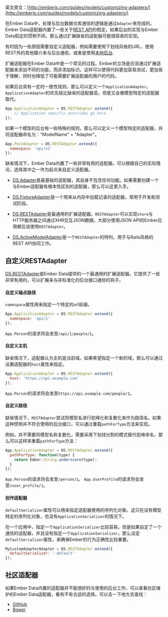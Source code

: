 英文原文：[http://emberjs.com/guides/models/customizing-adapters/](http://emberjs.com/guides/models/customizing-adapters/)

在Ember Data中，处理与后台数据仓库通信的逻辑是通过`Adapter`来完成的。Ember Data适配器内置了一些关于[REST API](http://jsonapi.org)的假定。如果后台的实现与Ember Data假定的惯例不同，那么通过扩展缺省的适配器可能很容易的实现。

有时因为一些原因需要自定义适配器，例如需要使用下划线风格的URL，使用REST外的其他媒介来与后台通信，或者是使用[本地后台](https://github.com/rpflorence/ember-localstorage-adapter).

扩展适配器在Ember Data中是一个常见的过程。Ember的立场是应该通过扩展适配器来添加不同的功能，而非添加标识。这样可以使得代码更加容易测试，更加易于理解，同时也降低了可能需要扩展适配器的用户的代码。

如果后台具有一定的一致性规则，那么可以定义一个`ApplicationAdapter`。`ApplicationAdapter`的优先级比缺省的适配器高，但是又会被模型特定的适配器取代。

```js
App.ApplicationAdapter = DS.RESTAdapter.extend({
    // Application specific overrides go here
});
```

如果一个模型的后台有一些特殊的规则，那么可以定义一个模型特定的适配器，并将适配器命名为："ModelName" + "Adapter"。

```js
App.PostAdapter = DS.RESTAdapter.extend({
  namespace: 'api/v1'
});
```

缺省情况下，Ember Data内置了一些非常有用的适配器。可以根据自己的实际情况，选择其中之一作为起点来自定义适配器。

- [DS.Adapter](/api/data/classes/DS.Adapter.html)是最基础的适配器，其自身不包含任何功能。如果需要创建一个与Ember适配器有根本性区别的适配器，那么可以这里入手。

- [DS.FixtureAdapter](/api/data/classes/DS.FixtureAdapter.html)是一个用来从内存中加载记录的适配器，常用于开发和测试阶段。

- [DS.RESTAdapter](/api/data/classes/DS.RESTAdapter.html)是最通用的扩展适配器。`RESTAdapter`可以实现`store`与HTTP服务器之间通过XHR交互JSON数据。大部分使用JSON
  API的Ember应用都应该使用`RESTAdapter`。

- [DS.ActiveModelAdapter](/api/data/classes/DS.ActiveModelAdapter.html)是一个`RESTAdapter`的特列，用于与Rails风格的REST API协同工作。

## 自定义RESTAdapter

[DS.RESTAdapter](/api/data/classes/DS.RESTAdapter.html)是Ember
Data提供的一个最通用的扩展适配器。它提供了一些非常有用的，可以扩展来与非标准化的后台接口通信的钩子。

#### 自定义端点路径

`namespace`属性用来指定一个特定的url前缀。

```js
App.ApplicationAdapter = DS.RESTAdapter.extend({
  namespace: 'api/1'
});
```

`App.Person`的请求将会发至`/api/1/people/1`。

#### 自定义主机

缺省情况下，适配器认为主机是当前域。如果希望指定一个新的域，那么可以通过设置适配器的`host`属性来指定。

```js
App.ApplicationAdapter = DS.RESTAdapter.extend({
  host: 'https://api.example.com'
});
```

`App.Person`的请求将会发至`https://api.example.com/people/1`。

#### 自定义路径

缺省情况下，`RESTAdapter`尝试将模型名进行驼峰化和复数化来作为路径名。如果这种惯例并不符合使用的后台接口，可以通过重载`pathForType`方法来实现。

例如，并不需要将模型名称复数化，需要采用下划线分割的模式替代驼峰命名，那么可以这样来重载`pathForType`方法：

```js
App.ApplicationAdapter = DS.RESTAdapter.extend({
  pathForType: function(type) {
    return Ember.String.underscore(type);
  }
});
```

`App.Person`的请求将会发至`/person/1`。
`App.UserProfile`的请求将会发至`/user_profile/1`。

#### 创作适配器

`defaultSerializer`属性可以用来指定适配器使用的序列化对象。这只在没有模型特定的序列化对象，也没有`ApplicationSerializer`的情况下。

在一个应用中，指定一个`ApplicationSerializer`比较容易。但是如果自定了一个通信的适配器，并且没有指定一个`ApplicationSerializer`，那么设定`defaultSerializer`属性，来确保Ember的行为正确性比较重要。

```js
MyCustomAdapterAdapter = DS.RESTAdapter.extend({
  defaultSerializer: '-default'
});
```

## 社区适配器

如果Ember Data内置的适配器并不能很好的与使用的后台工作，可以查看社区维护的Ember Data适配器，看有不有合适的选择。可以去一下地方去查找：

- [GitHub](https://github.com/search?q=ember+data+adapter&ref=cmdform)
- [Bower](http://bower.io/search/?q=ember-data-)
